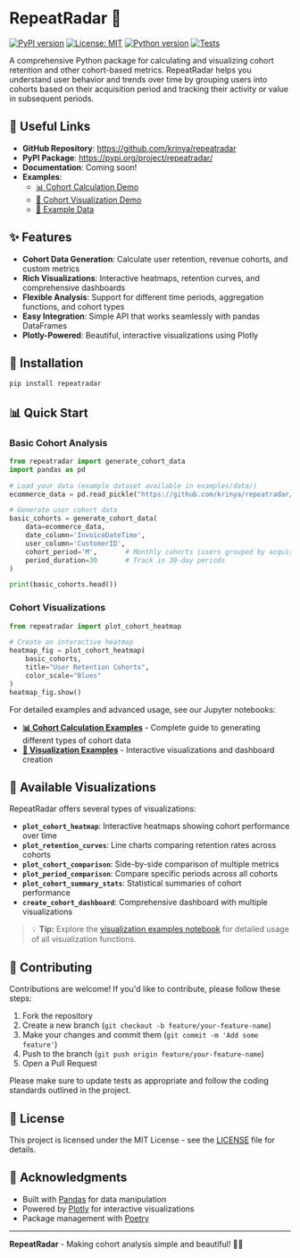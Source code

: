 # RepeatRadar 📡

[![PyPI version](https://badge.fury.io/py/repeatradar.svg)](https://badge.fury.io/py/repeatradar) [![License: MIT](https://img.shields.io/badge/License-MIT-yellow.svg)](https://opensource.org/licenses/MIT) [![Python version](https://img.shields.io/badge/python-3.10%2B-blue.svg)](https://www.python.org/downloads/) [![Tests](https://github.com/krinya/repeatradar/actions/workflows/publish_to_pypi.yml/badge.svg)](https://github.com/krinya/repeatradar/actions/workflows/publish_to_pypi.yml)

A comprehensive Python package for calculating and visualizing cohort retention and other cohort-based metrics. RepeatRadar helps you understand user behavior and trends over time by grouping users into cohorts based on their acquisition period and tracking their activity or value in subsequent periods.

## 🔗 Useful Links

- **GitHub Repository**: https://github.com/krinya/repeatradar
- **PyPI Package**: https://pypi.org/project/repeatradar/
- **Documentation**: Coming soon!
- **Examples**: 
  - [📊 Cohort Calculation Demo](https://github.com/krinya/repeatradar/blob/main/examples/01_cohort_calculation_demo.ipynb)
  - [🎨 Cohort Visualization Demo](https://github.com/krinya/repeatradar/blob/main/examples/02_cohort_visualization_demo.ipynb)
  - [📁 Example Data](https://github.com/krinya/repeatradar/tree/main/examples/data)

## ✨ Features

- **Cohort Data Generation**: Calculate user retention, revenue cohorts, and custom metrics
- **Rich Visualizations**: Interactive heatmaps, retention curves, and comprehensive dashboards
- **Flexible Analysis**: Support for different time periods, aggregation functions, and cohort types
- **Easy Integration**: Simple API that works seamlessly with pandas DataFrames
- **Plotly-Powered**: Beautiful, interactive visualizations using Plotly

## 🚀 Installation

```bash
pip install repeatradar
```

## 📊 Quick Start

### Basic Cohort Analysis

```python
from repeatradar import generate_cohort_data
import pandas as pd

# Load your data (example dataset available in examples/data/)
ecommerce_data = pd.read_pickle("https://github.com/krinya/repeatradar/raw/refs/heads/main/examples/data/ecommerce_data_1.pkl")

# Generate user cohort data
basic_cohorts = generate_cohort_data(
    data=ecommerce_data,
    date_column='InvoiceDateTime',
    user_column='CustomerID',
    cohort_period='M',       # Monthly cohorts (users grouped by acquisition month)
    period_duration=30       # Track in 30-day periods
)

print(basic_cohorts.head())
```

### Cohort Visualizations

```python
from repeatradar import plot_cohort_heatmap

# Create an interactive heatmap
heatmap_fig = plot_cohort_heatmap(
    basic_cohorts, 
    title="User Retention Cohorts",
    color_scale="Blues"
)
heatmap_fig.show()
```

For detailed examples and advanced usage, see our Jupyter notebooks:
- **[📊 Cohort Calculation Examples](https://github.com/krinya/repeatradar/blob/main/examples/01_cohort_calculation_demo.ipynb)** - Complete guide to generating different types of cohort data
- **[🎨 Visualization Examples](https://github.com/krinya/repeatradar/blob/main/examples/02_cohort_visualization_demo.ipynb)** - Interactive visualizations and dashboard creation

## 🎨 Available Visualizations

RepeatRadar offers several types of visualizations:

- **`plot_cohort_heatmap`**: Interactive heatmaps showing cohort performance over time
- **`plot_retention_curves`**: Line charts comparing retention rates across cohorts
- **`plot_cohort_comparison`**: Side-by-side comparison of multiple metrics
- **`plot_period_comparison`**: Compare specific periods across all cohorts
- **`plot_cohort_summary_stats`**: Statistical summaries of cohort performance
- **`create_cohort_dashboard`**: Comprehensive dashboard with multiple visualizations

> 💡 **Tip:** Explore the [visualization examples notebook](https://github.com/krinya/repeatradar/blob/main/examples/02_cohort_visualization_demo.ipynb) for detailed usage of all visualization functions.


## 🤝 Contributing

Contributions are welcome! If you'd like to contribute, please follow these steps:

1. Fork the repository
2. Create a new branch (`git checkout -b feature/your-feature-name`)
3. Make your changes and commit them (`git commit -m 'Add some feature'`)
4. Push to the branch (`git push origin feature/your-feature-name`)
5. Open a Pull Request

Please make sure to update tests as appropriate and follow the coding standards outlined in the project.

## 📄 License

This project is licensed under the MIT License - see the [LICENSE](LICENSE) file for details.

## 🙏 Acknowledgments

- Built with [Pandas](https://pandas.pydata.org/) for data manipulation
- Powered by [Plotly](https://plotly.com/) for interactive visualizations
- Package management with [Poetry](https://python-poetry.org/)

---

**RepeatRadar** - Making cohort analysis simple and beautiful! 📡✨